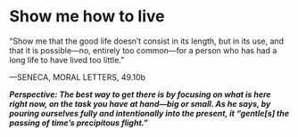 # Show me how to live

“Show me that the good life doesn’t consist in its length, but in its
use, and that it is possible—no, entirely too common—for a
person who has had a long life to have lived too little.”

—SENECA, MORAL LETTERS, 49.10b

***Perspective: The best way to get there is by focusing on what is here right now, on the task you have at hand—big or small. As he says, by pouring ourselves fully and intentionally into the present, it “gentle[s] the passing of time’s precipitous flight.”***